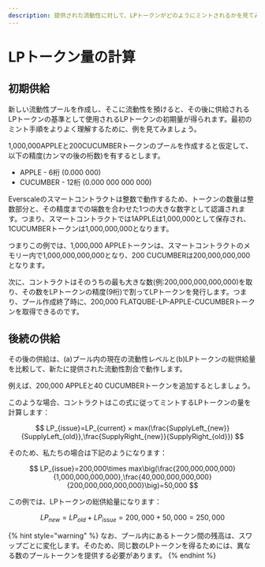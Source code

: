 ```yaml
---
description: 提供された流動性に対して、LPトークンがどのようにミントされるかを見てみましょう
---
```


# LPトークン量の計算

## 初期供給

新しい流動性プールを作成し、そこに流動性を預けると、その後に供給されるLPトークンの基準として使用されるLPトークンの初期量が得られます。最初のミント手順をよりよく理解するために、例を見てみましょう。

1,000,000APPLEと200CUCUMBERトークンのプールを作成すると仮定して、以下の精度(カンマの後の桁数)を有するとします。

* APPLE - 6桁 (0.000 000)
* CUCUMBER - 12桁 (0.000 000 000 000)

Everscaleのスマートコントラクトは整数で動作するため、トークンの数量は整数部分と、その精度までの端数を合わせた1つの大きな数字として認識されます。つまり、スマートコントラクトでは1APPLEは1,000,000として保存され、1CUCUMBERトークンは1,000,000,000となります。

つまりこの例では、1,000,000 APPLEトークンは、スマートコントラクトのメモリー内で1,000,000,000,000となり、200 CUCUMBERは200,000,000,000となります。

次に、コントラクトはそのうちの最も大きな数(例:200,000,000,000,000)を取り、その数をLPトークンの精度(9桁)で割ってLPトークンを発行します。つまり、プール作成終了時に、200,000 FLATQUBE-LP-APPLE-CUCUMBERトークンを取得できるのです。

## 後続の供給

その後の供給は、(a)プール内の現在の流動性レベルと(b)LPトークンの総供給量を比較して、新たに提供された流動性割合で動作します。

例えば、200,000 APPLEと40 CUCUMBERトークンを追加するとしましょう。

このような場合、コントラクトはこの式に従ってミントするLPトークンの量を計算します：

$$
LP_{issue}=LP_{current} × max(\frac{SupplyLeft_{new}}{SupplyLeft_{old}},\frac{SupplyRight_{new}}{SupplyRight_{old}})
$$

そのため、私たちの場合は下記のようになります：

$$
LP_{issue}=200,000\times max\big(\frac{200,000,000,000}{1,000,000,000,000},\frac{40,000,000,000,000}{200,000,000,000,000}\big)=50,000
$$

この例では、LPトークンの総供給量になります：

$$
LP_{new}=LP_{old}+LP_{issue}=200,000+50,000=250,000
$$

{% hint style="warning" %}
なお、プール内にあるトークン間の残高は、スワップごとに変化します。そのため、同じ数のLPトークンを得るためには、異なる数のプールトークンを提供する必要があります。
{% endhint %}
